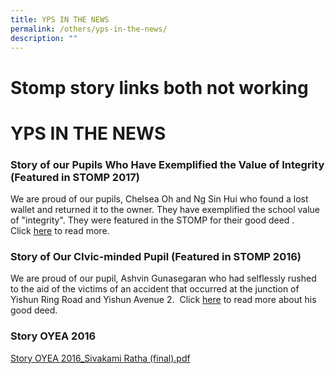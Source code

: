 ```yaml
---
title: YPS IN THE NEWS
permalink: /others/yps-in-the-news/
description: ""
---
```

# Stomp story links both not working
#  YPS IN THE NEWS

### Story of our Pupils Who Have Exemplified the Value of Integrity (Featured in STOMP 2017)

  

We are proud of our pupils, Chelsea Oh and Ng Sin Hui who found a lost wallet and returned it to the owner. They have exemplified the school value of "integrity". They were featured in the STOMP for their good deed . Click [here](http://www.stomp.com.sg/singapore-seen/get-inspired/yishun-primary-school-students-who-returned-1500-our-parents-are-proud) to read more. 

  

  

### Story of Our CIvic-minded Pupil (Featured in STOMP 2016)

  

We are proud of our pupil, Ashvin Gunasegaran who had selflessly rushed to the aid of the victims of an accident that occurred at the junction of Yishun Ring Road and Yishun Avenue 2.  Click [here](http://www.stomp.com.sg/singapore-seen/stomp-gets-things-done/pregnant-woman-injured-yishun-accident-cries-while-thanking-12) to read more about his good deed.

  

### Story OYEA 2016

  

[Story OYEA 2016\_Sivakami Ratha (final).pdf](files/YPS%20News/Story%20OYEA%202016_Sivakami%20Ratha%20(final).pdf)